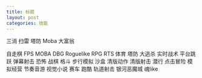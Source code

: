 ```yaml
---
title: 标题
layout: post
categories: 技能
---
```


三消
扫雷
塔防
Moba
大富翁

自走棋
FPS
MOBA
DBG
Roguelike
RPG
RTS
体育
塔防
大逃杀
实时战术
平台跳跃
弹幕射击
恐怖
战棋
格斗
步行模拟
沙盒
清版动作
清版射击
潜行
点击冒险
模拟经营
节奏音游
视觉小说
赛车
跑酷
轨道射击
银河恶魔城
魂like